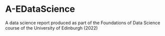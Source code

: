 # A-EDataScience
A data science report produced as part of the Foundations of Data Science course of the University of Edinburgh (2022)
